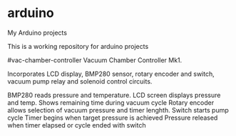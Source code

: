 # arduino
My Arduino projects

This is a working repository for arduino projects

#vac-chamber-controller
Vacuum Chamber Controller Mk1.

Incorporates LCD display, BMP280 sensor, rotary encoder and switch, vacuum pump relay and solenoid control circuits.

BMP280 reads pressure and temperature.
LCD screen displays pressure and temp. Shows remaining time during vacuum cycle
Rotary encoder allows selection of vacuum pressure and timer lenghth.
Switch starts pump cycle
Timer begins when target pressure is achieved
Pressure released when timer elapsed or cycle ended with switch
